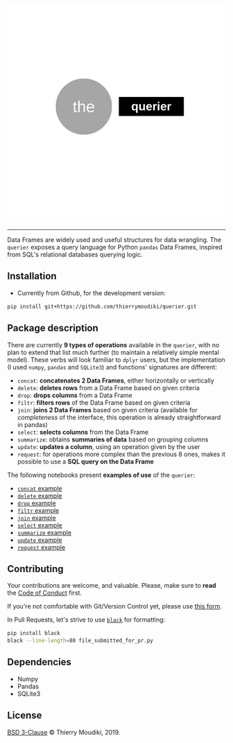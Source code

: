 ![querier logo](the-querier.png)

<hr>  

Data Frames are widely used and useful structures for data wrangling. The `querier`  exposes a query language for Python `pandas` Data Frames, inspired from SQL's relational databases querying logic. 

## Installation 

- Currently from Github, for the development version: 

```bash
pip install git+https://github.com/thierrymoudiki/querier.git
```

## Package description

There are currently __9 types of operations__ available in the `querier`, with no plan to extend that list much further (to maintain a relatively simple mental model). These verbs will look familiar to `dplyr` users, but the implementation (I used `numpy`, `pandas` and `SQLite3`) and functions' signatures are different: 

- `concat`: __concatenates 2 Data Frames__, either horizontally or vertically
- `delete`: __deletes rows__ from a Data Frame based on given criteria
- `drop`: __drops columns__ from a Data Frame
- `filtr`: __filters rows__ of the Data Frame based on given criteria
- `join`: __joins 2 Data Frames__ based on given criteria (available for _completeness_ of the interface, this operation is already straightforward in pandas)
- `select`: __selects columns__ from the Data Frame
- `summarize`: obtains __summaries of data__ based on grouping columns
- `update`: __updates a column__, using an operation given by the user
- `request`: for operations more complex than the previous 8 ones, makes it possible to use a __SQL query on the Data Frame__

The following notebooks present __examples of use__ of the `querier`: 

- [`concat` example](/querier/demo/thierrymoudiki_251019_concat.ipynb)
- [`delete` example](/querier/demo/thierrymoudiki_241019_delete.ipynb)
- [`drop` example](/querier/demo/thierrymoudiki_241019_drop.ipynb)
- [`filtr` example](/querier/demo/thierrymoudiki_231019_filtr.ipynb)
- [`join` example](/querier/demo/thierrymoudiki_231019_join.ipynb)
- [`select` example](/querier/demo/thierrymoudiki_231019_select.ipynb)
- [`summarize` example](/querier/demo/thierrymoudiki_231019_summarize.ipynb)
- [`update` example](/querier/demo/thierrymoudiki_251019_update.ipynb)
- [`request` example](/querier/demo/thierrymoudiki_231019_request.ipynb)



## Contributing

Your contributions are welcome, and valuable. Please, make sure to __read__ the [Code of Conduct](CONTRIBUTING.md) first. 

If you're not comfortable with Git/Version Control yet, please use [this form](https://forms.gle/uStfcXJjtGki2R3s6).

In Pull Requests, let's strive to use [`black`](https://black.readthedocs.io/en/stable/) for formatting: 

```bash
pip install black
black --line-length=80 file_submitted_for_pr.py
```

## Dependencies 

- Numpy
- Pandas
- SQLite3

## License

[BSD 3-Clause](LICENSE) © Thierry Moudiki, 2019. 

